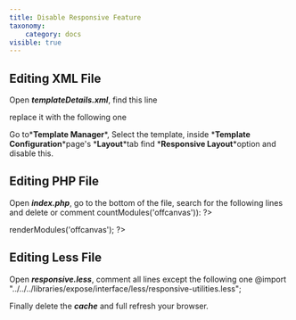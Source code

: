 ```yaml
---
title: Disable Responsive Feature
taxonomy:
    category: docs
visible: true
---
```


## Editing XML File
Open *__templateDetails.xml__*, find this line
    <field name="responsive-enabled" type="hidden" default="1" pretext="ENABLE" label="RESPONSIVE_LABEL" description="RESPONSIVE_DESC" />

replace it with the following one
    <field name="responsive-enabled" type="toggle" default="1" pretext="ENABLE" label="RESPONSIVE_LABEL" description="RESPONSIVE_DESC" />

Go to*__Template Manager__*, Select the template, inside *__Template Configuration__*page's *__Layout__*tab find *__Responsive Layout__*option and disable this.

## Editing PHP File
Open *__index.php__*, go to the bottom of the file, search for the following lines and delete or comment
    <?php /** Begin Off-canvas **/ if($expose->countModules('offcanvas')): ?>
        <div id="offcanvas" class="uk-offcanvas">
            <div class="uk-offcanvas-bar">
                <?php $expose->renderModules('offcanvas'); ?>
                </div>
        </div>
    <?php /** End Offcanvas **/ endif;?>


## Editing Less File
Open *__responsive.less__*, comment all lines except the following one
    @import "../../../libraries/expose/interface/less/responsive-utilities.less";
    
Finally delete the *__cache__* and full refresh your browser.